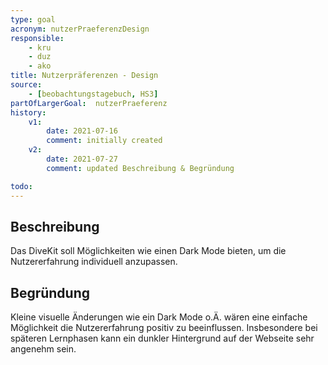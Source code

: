 ```yaml
---
type: goal
acronym: nutzerPraeferenzDesign
responsible: 
    - kru
    - duz
    - ako
title: Nutzerpräferenzen - Design
source:
    - [beobachtungstagebuch, HS3]
partOfLargerGoal:  nutzerPraeferenz
history:
    v1:
        date: 2021-07-16
        comment: initially created
    v2:
        date: 2021-07-27
        comment: updated Beschreibung & Begründung

todo:
---
```


## Beschreibung

Das DiveKit soll Möglichkeiten wie einen Dark Mode bieten, um die Nutzererfahrung individuell anzupassen.

## Begründung

Kleine visuelle Änderungen wie ein Dark Mode o.Ä. wären eine einfache Möglichkeit die Nutzererfahrung positiv zu beeinflussen. 
Insbesondere bei späteren Lernphasen kann ein dunkler Hintergrund auf der Webseite sehr angenehm sein.